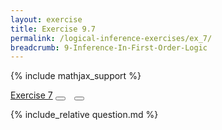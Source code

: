 ```yaml
---
layout: exercise
title: Exercise 9.7
permalink: /logical-inference-exercises/ex_7/
breadcrumb: 9-Inference-In-First-Order-Logic
---
```


{% include mathjax_support %}

<div class="card">
<div class="card-header p-2">
<a href='#' class="p-2">Exercise 7</a>
<button type="button" class="btn btn-dark float-right" title="Solve this Exercise" onclick="solve('ex9.7');" href="#"><i id="ex9.7" class="fas fa-pen" style="color:white"></i></button>
<a class="edit_question" href="#"><button type="button" class="btn btn-dark float-right" title="Edit this Question"  style="margin-left:10px; margin-right:10px;" onclick="edit('ex9.7');" href="#"><i id="ex9.7" class="far fa-edit" style="color:white"></i></button></a>
</div>
<div class="card-body">
<p class="card-text">{% include_relative question.md %}</p>
</div>
</div>
<br>

